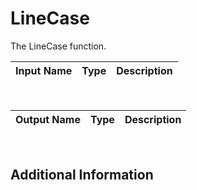 

# LineCase

The LineCase function.

|Input Name|Type|Description|
|---|---|---|


<br>

|Output Name|Type|Description|
|---|---|---|


<br>

## Additional Information